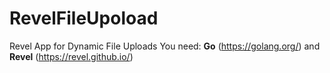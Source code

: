 # RevelFileUpoload
Revel App for Dynamic File Uploads
You need: <b>Go</b> (https://golang.org/) and <b>Revel</b> (https://revel.github.io/)
